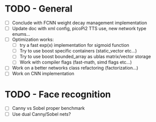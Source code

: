 # TODO - General
- [ ] Conclude with FCNN weight decay management implementation
- [ ] Update doc with xml config, picoPi2 TTS use, new network type enums...
- [ ] Optimization works:
    - [ ] try a fast exp(x) implementation for sigmoid function
    - [ ] Try to use boost specific containers (static_vector etc...)
    - [ ] Try to use boost bounded_array as ublas matrix/vector storage
    - [ ] Work with compiler flags (fast-math, simd flags etc...)
- [ ] Work on a better networks class refactoring (factorization...)
- [ ] Work on CNN implementation

# TODO - Face recognition
- [ ] Canny vs Sobel proper benchmark
- [ ] Use dual Canny/Sobel nets?
